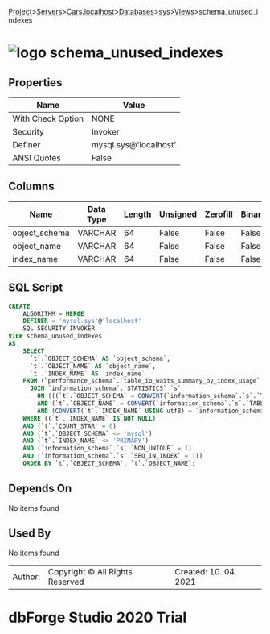 [Project](../../../../../startpage.md)>[Servers](../../../../Servers.md)>[Cars.localhost](../../../Cars.localhost.md)>[Databases](../../Databases.md)>[sys](../sys.md)>[Views](Views.md)>schema_unused_indexes


# ![logo](../../../../../Images/view64.svg) schema_unused_indexes


## <a name="#Properties"></a>Properties
|Name|Value|
|---|---|
|With Check Option|NONE|
|Security|Invoker|
|Definer|mysql.sys@'localhost'|
|ANSI Quotes|False|


## <a name="#Columns"></a>Columns
|Name|Data Type|Length|Unsigned|Zerofill|Binary|Not Null|
|---|---|---|---|---|---|---|
|object_schema|VARCHAR|64|False|False|False|False|
|object_name|VARCHAR|64|False|False|False|False|
|index_name|VARCHAR|64|False|False|False|False|

## <a name="#SqlScript"></a>SQL Script
```SQL
CREATE 
	ALGORITHM = MERGE
	DEFINER = 'mysql.sys'@'localhost'
	SQL SECURITY INVOKER
VIEW schema_unused_indexes
AS
	SELECT
	  `t`.`OBJECT_SCHEMA` AS `object_schema`,
	  `t`.`OBJECT_NAME` AS `object_name`,
	  `t`.`INDEX_NAME` AS `index_name`
	FROM (`performance_schema`.`table_io_waits_summary_by_index_usage` `t`
	  JOIN `information_schema`.`STATISTICS` `s`
	    ON (((`t`.`OBJECT_SCHEMA` = CONVERT(`information_schema`.`s`.`TABLE_SCHEMA` USING utf8mb4))
	    AND (`t`.`OBJECT_NAME` = CONVERT(`information_schema`.`s`.`TABLE_NAME` USING utf8mb4))
	    AND (CONVERT(`t`.`INDEX_NAME` USING utf8) = `information_schema`.`s`.`INDEX_NAME`))))
	WHERE ((`t`.`INDEX_NAME` IS NOT NULL)
	AND (`t`.`COUNT_STAR` = 0)
	AND (`t`.`OBJECT_SCHEMA` <> 'mysql')
	AND (`t`.`INDEX_NAME` <> 'PRIMARY')
	AND (`information_schema`.`s`.`NON_UNIQUE` = 1)
	AND (`information_schema`.`s`.`SEQ_IN_INDEX` = 1))
	ORDER BY `t`.`OBJECT_SCHEMA`, `t`.`OBJECT_NAME`;
```

## <a name="#DependsOn"></a>Depends On
No items found

## <a name="#UsedBy"></a>Used By
No items found

||||
|---|---|---|
|Author: |Copyright © All Rights Reserved|Created: 10. 04. 2021|
# dbForge Studio 2020 Trial